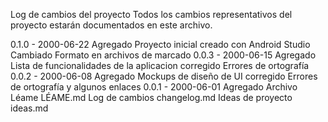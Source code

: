 Log de cambios del proyecto
Todos los cambios representativos del proyecto estarán documentados en este archivo.

0.1.0 - 2000-06-22
Agregado
Proyecto inicial creado con Android Studio
Cambiado
Formato en archivos de marcado
0.0.3 - 2000-06-15
Agregado
Lista de funcionalidades de la aplicacion
corregido
Errores de ortografía
0.0.2 - 2000-06-08
Agregado
Mockups de diseño de UI
corregido
Errores de ortografía y algunos enlaces
0.0.1 - 2000-06-01
Agregado
Archivo Léame LÉAME.md
Log de cambios changelog.md
Ideas de proyecto ideas.md